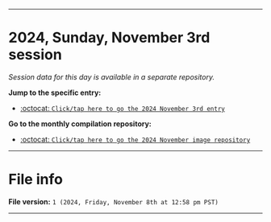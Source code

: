 
***

# 2024, Sunday, November 3rd session

_Session data for this day is available in a separate repository._

**Jump to the specific entry:**

- [:octocat: `Click/tap here to go the 2024 November 3rd entry`](https://github.com/seanpm2001/SeansLifeArchive_Images_MotorWorld_CarFactory_Y2024_V11/tree/SeansLifeArchive_Images_MotorWorld_CarFactory_Y2024_V11_Main-dev/2024/11_November/03/)

**Go to the monthly compilation repository:**

- [:octocat: `Click/tap here to go the 2024 November image repository`](https://github.com/seanpm2001/SeansLifeArchive_Images_MotorWorld_CarFactory_Y2024_V11/)

***

# File info

**File version:** `1 (2024, Friday, November 8th at 12:58 pm PST)`

***
